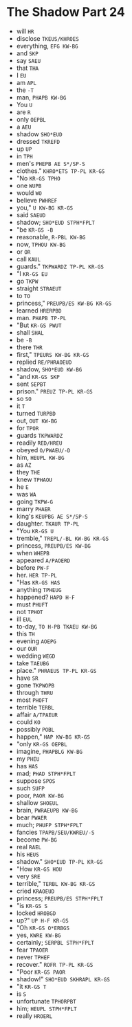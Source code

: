 # The Shadow Part 24

* will `HR`
* disclose `TKEUS/KHROES`
* everything, `EFG KW-BG`
* and `SKP`
* say `SAEU`
* that `THA`
* I `EU`
* am `APL`
* the `-T`
* man, `PHAPB KW-BG`
* You `U`
* are `R`
* only `OEPBL`
* a `AEU`
* shadow `SHO*EUD`
* dressed `TKREFD`
* up `UP`
* in `TPH`
* men's `PHEPB AE S*/SP-S`
* clothes." `KHRO*ETS TP-PL KR-GS`
* "No `KR-GS TPHO`
* one `WUPB`
* would `WO`
* believe `PWHREF`
* you," `U KW-BG KR-GS`
* said `SAEUD`
* shadow; `SHO*EUD STPH*FPLT`
* "be `KR-GS -B`
* reasonable, `R-PBL KW-BG`
* now, `TPHOU KW-BG`
* or `OR`
* call `KAUL`
* guards." `TKPWARDZ TP-PL KR-GS`
* "I `KR-GS EU`
* go `TKPW`
* straight `STRAEUT`
* to `TO`
* princess," `PREUPB/ES KW-BG KR-GS`
* learned `HRERPBD`
* man. `PHAPB TP-PL`
* "But `KR-GS PWUT`
* shall `SHAL`
* be `-B`
* there `THR`
* first," `TPEURS KW-BG KR-GS`
* replied `RE/PHRAOEUD`
* shadow, `SHO*EUD KW-BG`
* "and `KR-GS SKP`
* sent `SEPBT`
* prison." `PREUZ TP-PL KR-GS`
* so `SO`
* it `T`
* turned `TURPBD`
* out, `OUT KW-BG`
* for `TPOR`
* guards `TKPWARDZ`
* readily `RED/HREU`
* obeyed `O/PWAEU/-D`
* him, `HEUPL KW-BG`
* as `AZ`
* they `THE`
* knew `TPHAOU`
* he `E`
* was `WA`
* going `TKPW-G`
* marry `PHAER`
* king's `KEUPBG AE S*/SP-S`
* daughter. `TKAUR TP-PL`
* "You `KR-GS U`
* tremble," `TREPL/-BL KW-BG KR-GS`
* princess, `PREUPB/ES KW-BG`
* when `WHEPB`
* appeared `A/PAOERD`
* before `PW-F`
* her. `HER TP-PL`
* "Has `KR-GS HAS`
* anything `TPHEUG`
* happened? `HAPD H-F`
* must `PHUFT`
* not `TPHOT`
* ill `EUL`
* to-day, `TO H-PB TKAEU KW-BG`
* this `TH`
* evening `AOEPG`
* our `OUR`
* wedding `WEGD`
* take `TAEUBG`
* place." `PHRAEUS TP-PL KR-GS`
* have `SR`
* gone `TKPWOPB`
* through `THRU`
* most `PHOFT`
* terrible `TERBL`
* affair `A/TPAEUR`
* could `KO`
* possibly `POBL`
* happen," `HAP KW-BG KR-GS`
* "only `KR-GS OEPBL`
* imagine, `PHAPBLG KW-BG`
* my `PHEU`
* has `HAS`
* mad; `PHAD STPH*FPLT`
* suppose `SPOS`
* such `SUFP`
* poor, `PAOR KW-BG`
* shallow `SHOEUL`
* brain, `PWRAEUPB KW-BG`
* bear `PWAER`
* much; `PHUFP STPH*FPLT`
* fancies `TPAPB/SEU/KWREU/-S`
* become `PW-BG`
* real `RAEL`
* his `HEUS`
* shadow." `SHO*EUD TP-PL KR-GS`
* "How `KR-GS HOU`
* very `SRE`
* terrible," `TERBL KW-BG KR-GS`
* cried `KRAOEUD`
* princess; `PREUPB/ES STPH*FPLT`
* "is `KR-GS S`
* locked `HROBGD`
* up?" `UP H-F KR-GS`
* "Oh `KR-GS O*ERBGS`
* yes, `KWRE KW-BG`
* certainly; `SERPBL STPH*FPLT`
* fear `TPAOER`
* never `TPHEF`
* recover." `ROFR TP-PL KR-GS`
* "Poor `KR-GS PAOR`
* shadow!" `SHO*EUD SKHRAPL KR-GS`
* "it `KR-GS T`
* is `S`
* unfortunate `TPHORPBT`
* him; `HEUPL STPH*FPLT`
* really `HROERL`
